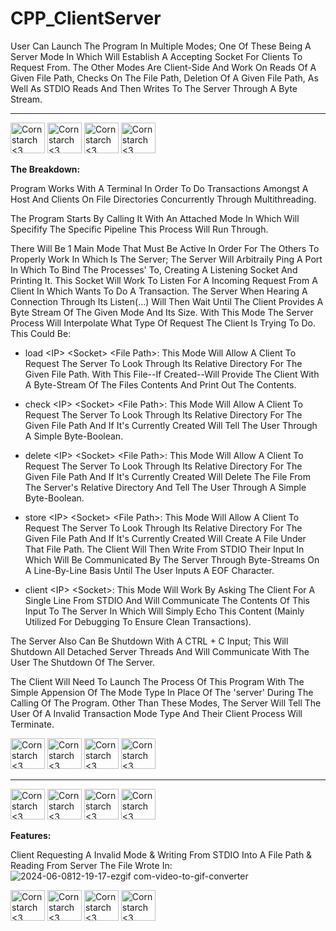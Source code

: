 # CPP_ClientServer
User Can Launch The Program In Multiple Modes; One Of These Being A Server Mode In Which Will Establish A Accepting Socket For Clients To Request From. The Other Modes Are Client-Side And Work On Reads Of A Given File Path, Checks On The File Path, Deletion Of A Given File Path, As Well As STDIO Reads And Then Writes To The Server Through A Byte Stream.


----------------------------------------------------------------------------

<img src="https://github.com/Kingerthanu/CPP_ClientServer/assets/76754592/ef3cd650-187b-4eee-a10e-519f8f4a7355" alt="Cornstarch <3" width="55" height="49"> <img src="https://github.com/Kingerthanu/CPP_ClientServer/assets/76754592/ef3cd650-187b-4eee-a10e-519f8f4a7355" alt="Cornstarch <3" width="55" height="49"> <img src="https://github.com/Kingerthanu/CPP_ClientServer/assets/76754592/ef3cd650-187b-4eee-a10e-519f8f4a7355" alt="Cornstarch <3" width="55" height="49"> <img src="https://github.com/Kingerthanu/CPP_ClientServer/assets/76754592/ef3cd650-187b-4eee-a10e-519f8f4a7355" alt="Cornstarch <3" width="55" height="49"> 


**The Breakdown:**

Program Works With A Terminal In Order To Do Transactions Amongst A Host And Clients On File Directories Concurrently Through Multithreading.

The Program Starts By Calling It With An Attached Mode In Which Will Specifify The Specific Pipeline This Process Will Run Through.

There Will Be 1 Main Mode That Must Be Active In Order For The Others To Properly Work In Which Is The Server; The Server Will Arbitraily Ping A Port In Which To Bind The Processes' To, Creating A Listening Socket And Printing It. This Socket Will Work To Listen For A Incoming Request From A Client In Which Wants To Do A Transaction. The Server When Hearing A Connection Through Its Listen(...) Will Then Wait Until The Client Provides A Byte Stream Of The Given Mode And Its Size. With This Mode The Server Process Will Interpolate What Type Of Request The Client Is Trying To Do. This Could Be:

  - load \<IP\> \<Socket\> \<File Path\>: This Mode Will Allow A Client To Request The Server To Look Through Its Relative Directory For The Given File Path. With This File--If Created--Will Provide The Client With A Byte-Stream Of The Files Contents And Print Out The Contents.

  - check \<IP\> \<Socket\> \<File Path\>: This Mode Will Allow A Client To Request The Server To Look Through Its Relative Directory For The Given File Path And If It's Currently Created Will Tell The User Through A Simple Byte-Boolean.

 - delete \<IP\> \<Socket\> \<File Path\>: This Mode Will Allow A Client To Request The Server To Look Through Its Relative Directory For The Given File Path And If It's Currently Created Will Delete The File From The Server's Relative Directory And Tell The User Through A Simple Byte-Boolean.

 - store \<IP\> \<Socket\> \<File Path\>: This Mode Will Allow A Client To Request The Server To Look Through Its Relative Directory For The Given File Path And If It's Currently Created Will Create A File Under That File Path. The Client Will Then Write From STDIO Their Input In Which Will Be Communicated By The Server Through Byte-Streams On A Line-By-Line Basis Until The User Inputs A EOF Character.

 - client \<IP\> \<Socket\>: This Mode Will Work By Asking The Client For A Single Line From STDIO And Will Communicate The Contents Of This Input To The Server In Which Will Simply Echo This Content (Mainly Utilized For Debugging To Ensure Clean Transactions).

The Server Also Can Be Shutdown With A CTRL + C Input; This Will Shutdown All Detached Server Threads And Will Communicate With The User The Shutdown Of The Server.

The Client Will Need To Launch The Process Of This Program With The Simple Appension Of The Mode Type In Place Of The 'server' During The Calling Of The Program. Other Than These Modes, The Server Will Tell The User Of A Invalid Transaction Mode Type And Their Client Process Will Terminate.

<img src="https://github.com/Kingerthanu/CPP_ClientServer/assets/76754592/e75c904e-323b-449d-a9d9-4b50a4442a0d" alt="Cornstarch <3" width="55" height="49"> <img src="https://github.com/Kingerthanu/CPP_ClientServer/assets/76754592/e75c904e-323b-449d-a9d9-4b50a4442a0d" alt="Cornstarch <3" width="55" height="49"> <img src="https://github.com/Kingerthanu/CPP_ClientServer/assets/76754592/e75c904e-323b-449d-a9d9-4b50a4442a0d" alt="Cornstarch <3" width="55" height="49"> <img src="https://github.com/Kingerthanu/CPP_ClientServer/assets/76754592/e75c904e-323b-449d-a9d9-4b50a4442a0d" alt="Cornstarch <3" width="55" height="49">

----------------------------------------------------------------------------

<img src="https://github.com/Kingerthanu/CPP_ClientServer/assets/76754592/06f25a05-7be6-41a6-81ee-0f746b3fa527" alt="Cornstarch <3" width="55" height="49"> <img src="https://github.com/Kingerthanu/CPP_ClientServer/assets/76754592/06f25a05-7be6-41a6-81ee-0f746b3fa527" alt="Cornstarch <3" width="55" height="49"> <img src="https://github.com/Kingerthanu/CPP_ClientServer/assets/76754592/06f25a05-7be6-41a6-81ee-0f746b3fa527" alt="Cornstarch <3" width="55" height="49"> <img src="https://github.com/Kingerthanu/CPP_ClientServer/assets/76754592/06f25a05-7be6-41a6-81ee-0f746b3fa527" alt="Cornstarch <3" width="55" height="49">

**Features:**

Client Requesting A Invalid Mode & Writing From STDIO Into A File Path & Reading From Server The File Wrote In:
![2024-06-0812-19-17-ezgif com-video-to-gif-converter](https://github.com/Kingerthanu/CPP_ClientServer/assets/76754592/dd7819df-1ec2-434d-a094-0c8e892ee41c)


<img src="https://github.com/Kingerthanu/CPP_ClientServer/assets/76754592/96b54435-9884-4edd-82cb-0b2ac7bd75ef" alt="Cornstarch <3" width="55" height="49"> <img src="https://github.com/Kingerthanu/CPP_ClientServer/assets/76754592/96b54435-9884-4edd-82cb-0b2ac7bd75ef" alt="Cornstarch <3" width="55" height="49"> <img src="https://github.com/Kingerthanu/CPP_ClientServer/assets/76754592/96b54435-9884-4edd-82cb-0b2ac7bd75ef" alt="Cornstarch <3" width="55" height="49"> <img src="https://github.com/Kingerthanu/CPP_ClientServer/assets/76754592/96b54435-9884-4edd-82cb-0b2ac7bd75ef" alt="Cornstarch <3" width="55" height="49">
